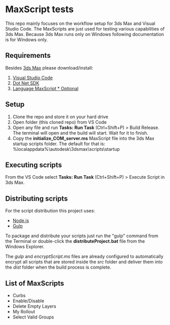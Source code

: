 # MaxScript tests

This repo mainly focuses on the workflow setup for 3ds Max and Visual Studio Code. The MaxScripts are just used for testing various capabilities of 3ds Max. Because 3ds Max runs only on Windows following documentation is for Windows only.

## Requirements

Besides [3ds Max](https://www.autodesk.com/products/3ds-max/overview?term=1-YEAR&tab=subscription) please download/install:
1. [Visual Studio Code](https://code.visualstudio.com/)
2. [Dot Net SDK](https://dotnet.microsoft.com/download/dotnet/thank-you/sdk-3.1.414-windows-x64-installer)
3. [Language MaxScript * Optional](https://marketplace.visualstudio.com/items?itemName=atelierbump.language-maxscript)

## Setup
1. Clone the repo and store it on your hard drive
2. Open folder (this cloned repo) from VS Code
3. Open any file and run **Tasks: Run Task** (Ctrl+Shift+P) > Build Release. The terminal will open and the build will start. Wait for it to finish.
4. Copy the **initialize_COM_server.ms** MaxScript file into the 3ds Max startup scripts folder. The default for that is: %localappdata%\autodesk\3dsmax\scripts\startup

## Executing scripts

From the VS Code select **Tasks: Run Task** (Ctrl+Shift+P) > Execute Script in 3ds Max.

## Distributing scripts

For the script distribution this project uses:

* [Node.js](https://nodejs.org/en/)
* [Gulp](https://gulpjs.com/)

To package and distribute your scripts just run the "gulp" command from the Terminal or double-click the **distributeProject.bat** file from the Windows Explorer.

The *gulp* and *encryptScript.ms* files are already configured to automatically encrypt all scripts that are stored inside the *src* folder and deliver them into the *dist* folder when the build process is complete.

## List of MaxScripts

* Curbs
* Enable/Disable
* Delete Empty Layers
* My Rollout
* Select Valid Groups